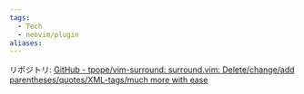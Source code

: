 ```yaml
---
tags:
  - Tech
  - neovim/plugin
aliases:
---
```



リポジトリ: [GitHub - tpope/vim-surround: surround.vim: Delete/change/add parentheses/quotes/XML-tags/much more with ease](https://github.com/tpope/vim-surround)